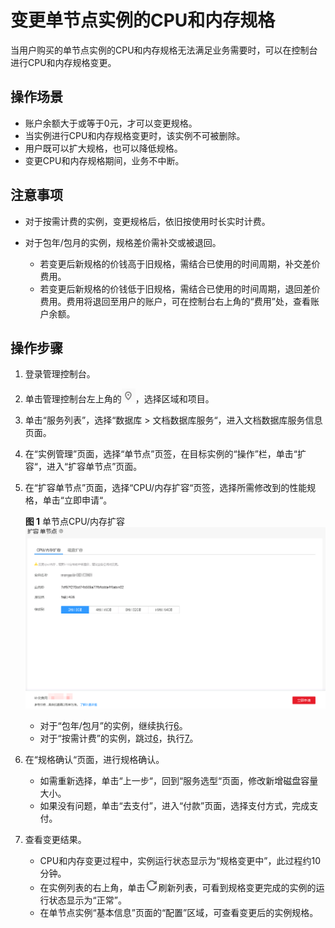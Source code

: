 # 变更单节点实例的CPU和内存规格<a name="dds_03_0030"></a>

当用户购买的单节点实例的CPU和内存规格无法满足业务需要时，可以在控制台进行CPU和内存规格变更。

## 操作场景<a name="section38106127132942"></a>

-   账户余额大于或等于0元，才可以变更规格。
-   当实例进行CPU和内存规格变更时，该实例不可被删除。
-   用户既可以扩大规格，也可以降低规格。
-   变更CPU和内存规格期间，业务不中断。

## 注意事项<a name="section1752311674715"></a>

-   对于按需计费的实例，变更规格后，依旧按使用时长实时计费。

-   对于包年/包月的实例，规格差价需补交或被退回。
    -   若变更后新规格的价钱高于旧规格，需结合已使用的时间周期，补交差价费用。
    -   若变更后新规格的价钱低于旧规格，需结合已使用的时间周期，退回差价费用。费用将退回至用户的账户，可在控制台右上角的“费用”处，查看账户余额。


## 操作步骤<a name="section4015983017163"></a>

1.  登录管理控制台。
2.  单击管理控制台左上角的![](figures/region.png)，选择区域和项目。
3.  单击“服务列表”，选择“数据库  \>  文档数据库服务“，进入文档数据库服务信息页面。
4.  在“实例管理”页面，选择“单节点”页签，在目标实例的“操作”栏，单击“扩容“，进入“扩容单节点”页面。
5.  在“扩容单节点”页面，选择“CPU/内存扩容“页签，选择所需修改到的性能规格，单击“立即申请“。

    **图 1**  单节点CPU/内存扩容<a name="fig7602358523"></a>  
    ![](figures/单节点CPU-内存扩容.png "单节点CPU-内存扩容")

    -   对于“包年/包月”的实例，继续执行[6](#li32430446193548)。
    -   对于“按需计费”的实例，跳过[6](#li32430446193548)，执行[7](#li61310971193548)。

6.  <a name="li32430446193548"></a>在“规格确认“页面，进行规格确认。
    -   如需重新选择，单击“上一步“，回到“服务选型“页面，修改新增磁盘容量大小。
    -   如果没有问题，单击“去支付”，进入“付款”页面，选择支付方式，完成支付。

7.  <a name="li61310971193548"></a>查看变更结果。
    -   CPU和内存变更过程中，实例运行状态显示为“规格变更中”，此过程约10分钟。
    -   在实例列表的右上角，单击![](figures/refresh.png)刷新列表，可看到规格变更完成的实例的运行状态显示为“正常”。
    -   在单节点实例“基本信息”页面的“配置”区域，可查看变更后的实例规格。


